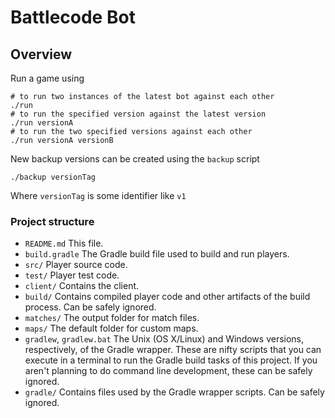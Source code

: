 Battlecode Bot
===========================

## Overview

Run a game using

~~~
# to run two instances of the latest bot against each other
./run
# to run the specified version against the latest version
./run versionA
# to run the two specified versions against each other
./run versionA versionB
~~~

New backup versions can be created using the `backup` script

~~~
./backup versionTag
~~~

Where `versionTag` is some identifier like `v1`

### Project structure

- `README.md`
    This file.
- `build.gradle`
    The Gradle build file used to build and run players.
- `src/`
    Player source code.
- `test/`
    Player test code.
- `client/`
    Contains the client.
- `build/`
    Contains compiled player code and other artifacts of the build process. Can be safely ignored.
- `matches/`
    The output folder for match files.
- `maps/`
    The default folder for custom maps.
- `gradlew`, `gradlew.bat`
    The Unix (OS X/Linux) and Windows versions, respectively, of the Gradle wrapper. These are nifty scripts that you can execute in a terminal to run the Gradle build tasks of this project. If you aren't planning to do command line development, these can be safely ignored.
- `gradle/`
    Contains files used by the Gradle wrapper scripts. Can be safely ignored.


